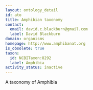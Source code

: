 ```yaml
---
layout: ontology_detail
id: ato
title: Amphibian taxonomy
contact:
  email: david.c.blackburn@gmail.com
  label: David Blackburn
domain: organisms
homepage: http://www.amphibanat.org
is_obsolete: true
taxon:
  id: NCBITaxon:8292
  label: Amphibia
activity_status: inactive
---
```


A taxonomy of Amphibia
